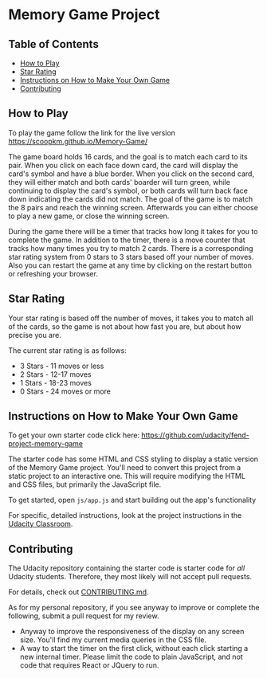 # Memory Game Project

## Table of Contents

* [How to Play](#how-to-play)
* [Star Rating](#star-rating)
* [Instructions on How to Make Your Own Game](#instructions-on-how-to-make-your-own-game)
* [Contributing](#contributing)

## How to Play

To play the game follow the link for the live version
https://scoopkm.github.io/Memory-Game/

The game board holds 16 cards, and the goal is to match each card to its pair. When you click on each face down card, the card will display the card's symbol and have a blue border. When you click on the second card, they will either match and both cards' boarder will turn green, while continuing to display the card's symbol, or both cards will turn back face down indicating the cards did not match. The goal of the game is to match the 8 pairs and reach the winning screen. Afterwards you can either choose to play a new game, or close the winning screen.

During the game there will be a timer that tracks how long it takes for you to complete the game. In addition to the timer, there is a move counter that tracks how many times you try to match 2 cards. There is a corresponding star rating system from 0 stars to 3 stars based off your number of moves. Also you can restart the game at any time by clicking on the restart button or refreshing your browser.

## Star Rating

Your star rating is based off the number of moves, it takes you to match all of the cards, so the game is not about how fast you are, but about how precise you are.

The current star rating is as follows:
* 3 Stars - 11 moves or less
* 2 Stars - 12-17 moves
* 1 Stars - 18-23 moves
* 0 Stars - 24 moves or more

## Instructions on How to Make Your Own Game

To get your own starter code click here: https://github.com/udacity/fend-project-memory-game

The starter code has some HTML and CSS styling to display a static version of the Memory Game project. You'll need to convert this project from a static project to an interactive one. This will require modifying the HTML and CSS files, but primarily the JavaScript file.

To get started, open `js/app.js` and start building out the app's functionality

For specific, detailed instructions, look at the project instructions in the [Udacity Classroom](https://classroom.udacity.com/me).

## Contributing

The Udacity repository containing the starter code is starter code for _all_ Udacity students. Therefore, they most likely will not accept pull requests.

For details, check out [CONTRIBUTING.md](CONTRIBUTING.md).

As for my personal repository, if you see anyway to improve or complete the following, submit a pull request for my review.
* Anyway to improve the responsiveness of the display on any screen size. You'll find my current media queries in the CSS file.
* A way to start the timer on the first click, without each click starting a new internal timer. Please limit the code to plain JavaScript, and not code that requires React or JQuery to run.
